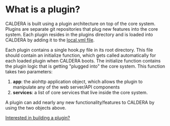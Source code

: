 What is a plugin?
==============

CALDERA is built using a plugin architecture on top of the core system. Plugins are separate git repositories that plug new features into the core system. Each plugin resides in the plugins directory and is loaded into CALDERA by adding it to the [local.yml file](Customizing-caldera-configuration.md).

Each plugin contains a single hook.py file in its root directory. This file should contain an initialize function, which gets called automatically for each loaded plugin when CALDERA boots. The initialize function contains the plugin logic that is getting "plugged into" the core system. This function takes two parameters:

1. **app**: the aiohttp application object, which allows the plugin to manipulate any of the web server/API components
2. **services**: a list of core services that live inside the core system. 

A plugin can add nearly any new functionality/features to CALDERA by using the two objects above. 

[Interested in building a plugin?](How-to-Build-Plugins.md)